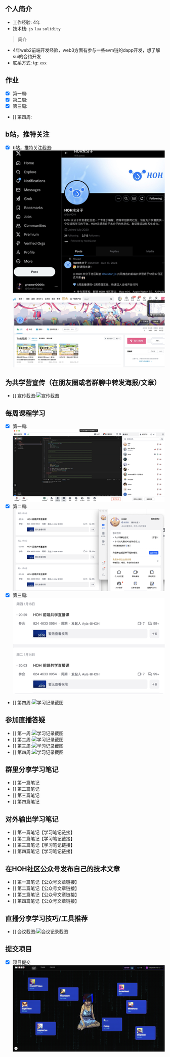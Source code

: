 ## 个人简介
- 工作经验: 4年
- 技术栈: `js` `lua` `solidity`
> 简介
- 4年web2前端开发经验，web3方面有参与一些evm链的dapp开发，想了解sui的合约开发
- 联系方式: tg: `xxx`



## 作业
- [x] 第一周:
- [x] 第二周:
- [x] 第三周:
- [] 第四周:



## b站，推特关注

- [x] b站，推特关注截图: ![关注截图](./images/twitter.jpg) ![关注截图](./images/bilibili.jpg)

## 为共学营宣传（在朋友圈或者群聊中转发海报/文章）

- [] 宣传截图:![宣传截图](./images/你的图片地址)

## 每周课程学习

- [x] 第一周:![学习记录截图](./images/week1.jpg)
- [x] 第二周:![学习记录截图](./images/week2-meeting.png)
- [x] 第三周:![学习记录截图](./images/week3-screenshot.jpg)
- [] 第四周:![学习记录截图](./images/你的图片地址)

## 参加直播答疑

- [] 第一周:![学习记录截图](./images/你的图片地址)
- [] 第二周:![学习记录截图](./images/你的图片地址)
- [] 第三周:![学习记录截图](./images/你的图片地址)
- [] 第四周:![学习记录截图](./images/你的图片地址)

## 群里分享学习笔记

- [] 第一篇笔记
- [] 第二篇笔记
- [] 第三篇笔记
- [] 第四篇笔记

## 对外输出学习笔记

- [] 第一篇笔记【学习笔记链接】
- [] 第二篇笔记【学习笔记链接】
- [] 第三篇笔记【学习笔记链接】
- [] 第四篇笔记【学习笔记链接】

## 在HOH社区公众号发布自己的技术文章

- [] 第一篇笔记【公众号文章链接】
- [] 第二篇笔记【公众号文章链接】
- [] 第三篇笔记【公众号文章链接】
- [] 第四篇笔记【公众号文章链接】

## 直播分享学习技巧/工具推荐

- [] 会议截图:![会议记录截图](./images/你的图片地址)

## 提交项目

- [x] 项目提交![项目截图](./images/hackathon.jpg)


